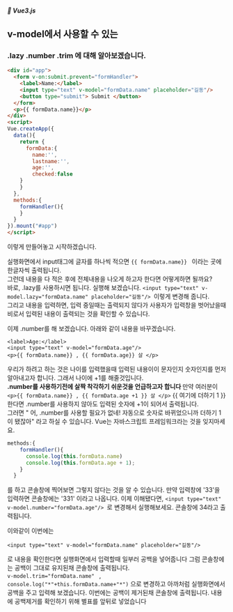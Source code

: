 ##### 🌵 Vue3.js

## v-model에서 사용할 수 있는
### .lazy .number .trim 에 대해 알아보겠습니다.

``` html
<div id="app">
  <form v-on:submit.prevent="formHandler">
    <label>Name:</label>
    <input type="text" v-model="formData.name" placeholder="길동"/>
    <button type="submit"> Submit </button>
  </form>
  <p>{{ formData.name}}</p>
</div>
<script>
Vue.createApp({
  data(){
    return {
      formData:{
        name:'',
        lastname:'',
        age:'',
        checked:false
    }
    }
  },
  methods:{
    formHandler(){
    }
  }
}).mount("#app")
</script>

````   
이렇게 만들어놓고 시작하겠습니다.  

실행화면에서 input태그에 글자를 하나씩 적으면 ``` {{ formData.name}}  ``` 이라는 곳에 한글자씩 출력됩니다.   
그런데 내용을 다 적은 후에 전체내용을 나오게 하고자 한다면 어떻게하면 될까요?   
바로, .lazy를 사용하시면 됩니다.   실행해 보겠습니다.
```<input type="text" v-model.lazy="formData.name" placeholder="길동"/> ```이렇게 변경해 줍니다.   
그리고 내용을 입력하면, 입력 중일때는 출력되지 않다가 사용자가 입력창을 벗어났을때 비로서 입력된 내용이 출력되는 것을 확인할 수 있습니다.

이제 .number를 해 보겠습니다.  아래와 같이 내용을 바꾸겠습니다.  
```
<label>Age:</label>
<input type="text" v-model="formData.age"/>
<p>{{ formData.name}} , {{ formData.age}} 살 </p>
```
우리가 하려고 하는 것은 나이를 입력했을때 입력된 내용이이 문자인지 숫자인지를 먼저 알아내고자 합니다. 그래서 나이에 +1를 해줄것입니다.  
<b>.number를 사용하기전에 살짝 착각하기 쉬운것을 언급하고자 합니다 </b> 만약 여러분이   
``` <p>{{ formData.name}} , {{ formData.age +1 }} 살 </p> ``` {{ 여기에 더하기 1 }} 한다면 .number를 사용하지 않아도 입력된 숫자에 +1이 되어서 출력됩니다.  
그러면 " 어, .number를 사용할 필요가 없네! 자동으로 숫자로 바뀌었으니까 더하기 1이 됐잖아" 라고 하실 수 있습니다. Vue는 자바스크립트 프레임워크라는 것을 잊지마세요. 

``` javascript
methods:{
    formHandler(){
      console.log(this.formData.name)
      console.log(this.formData.age + 1);
    }
  }
```   
를 하고 콘솔창에 찍어보면 그렇지 않다는 것을 알 수 있습니다. 만약 입력창에 '33'을 입력하면 콘솔창에는 '331' 이라고 나옵니다.
이제 이해됐다면, 
```<input type="text" v-model.number="formData.age"/> ```로 변경해서 실행해보세요. 콘솔창에 34라고 출력됩니다. 

이와같이 이번에는 
``` 
<input type="text" v-model="formData.name" placeholder="길동"/> 
```   
로 내용을 확인한다면 실행화면에서 입력할때 일부러 공백을 넣어줍니다 그럼 콘솔창에는 공백이 그대로 유지된채 콘솔창에 출력됩니다.   
``` v-model.trim="formData.name"  ```  ,  ```  console.log("*"+this.formData.name+"*") ``` 으로 변경하고 아까처럼 실행화면에서 공백을 주고 입력해 보겠습니다. 
이번에는 공백이 제거된채 콘솔창에 출력됩니다. 내용에 공백제거를 확인하기 위해 별표를 앞뒤로 넣었습니다  






